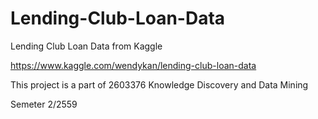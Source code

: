 # Lending-Club-Loan-Data

Lending Club Loan Data from Kaggle

https://www.kaggle.com/wendykan/lending-club-loan-data

This project is a part of 2603376 Knowledge Discovery and Data Mining

Semeter 2/2559

